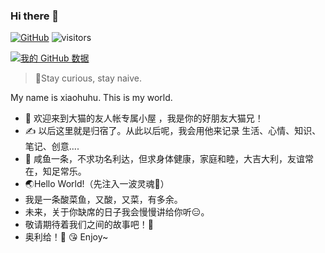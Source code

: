 ### Hi there 👋
[![GitHub](https://img.shields.io/badge/dynamic/json?logo=github&label=GitHub&labelColor=495867&color=495867&query=%24.data.totalSubs&url=https%3A%2F%2Fapi.spencerwoo.com%2Fsubstats%2F%3Fsource%3Dgithub%26queryKey%3Dhayschan&style=flat-square)](https://github.com/hayschan)
![visitors](https://visitor-badge.glitch.me/badge?page_id=xiaohunb666)

[![我的 GitHub 数据](https://github-readme-stats.vercel.app/api?username=suxiaohutot)]()

> 👦Stay curious, stay naive.

My name is xiaohuhu. This is my world. 
- 👏 欢迎来到大猫的友人帐专属小屋 ，我是你的好朋友大猫兄！
- ✍️ 以后这里就是归宿了。从此以后呢，我会用他来记录 生活、心情、知识、笔记、创意....
- 📝 咸鱼一条，不求功名利达，但求身体健康，家庭和睦，大吉大利，友谊常在，知足常乐。
- 🌏Hello World!（先注入一波灵魂🙈）
- 我是一条酸菜鱼，又酸，又菜，有多余。
- 未来，关于你缺席的日子我会慢慢讲给你听😑。
- 敬请期待着我们之间的故事吧！🙉
- 奥利给！🙋
 😘 Enjoy~


